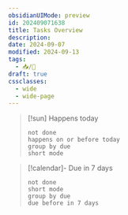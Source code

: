 ```yaml
---
obsidianUIMode: preview
id: 202409071638
title: Tasks Overview
description: 
date: 2024-09-07
modified: 2024-09-13
tags:
  - 📥/🌱
draft: true
cssclasses:
  - wide
  - wide-page
---
```


> [!sun] Happens today
> ```tasks
> not done
> happens on or before today
> group by due
> short mode
> ```

> [!calendar]- Due in 7 days
> ```tasks
> not done
> short mode
> group by due
> due before in 7 days
> ```
